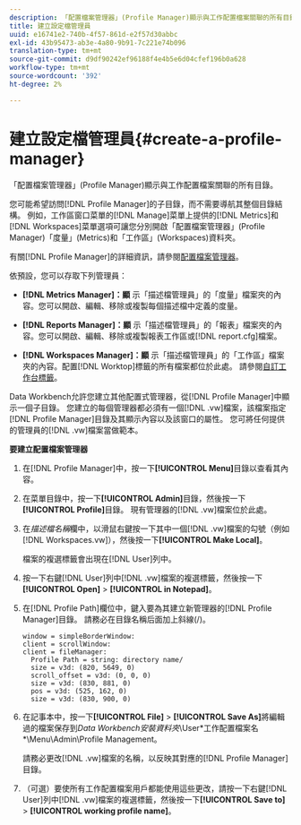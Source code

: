 ```yaml
---
description: 「配置檔案管理器」(Profile Manager)顯示與工作配置檔案關聯的所有目錄。
title: 建立設定檔管理員
uuid: e16741e2-740b-4f57-861d-e2f57d30abbc
exl-id: 43b95473-ab3e-4a80-9b91-7c221e74b096
translation-type: tm+mt
source-git-commit: d9df90242ef96188f4e4b5e6d04cfef196b0a628
workflow-type: tm+mt
source-wordcount: '392'
ht-degree: 2%

---
```


# 建立設定檔管理員{#create-a-profile-manager}

「配置檔案管理器」(Profile Manager)顯示與工作配置檔案關聯的所有目錄。

您可能希望訪問[!DNL Profile Manager]的子目錄，而不需要導航其整個目錄結構。 例如，工作區窗口菜單的[!DNL Manage]菜單上提供的[!DNL Metrics]和[!DNL Workspaces]菜單選項可讓您分別開啟「配置檔案管理器」(Profile Manager)「度量」(Metrics)和「工作區」(Workspaces)資料夾。

有關[!DNL Profile Manager]的詳細資訊，請參閱[配置檔案管理器](https://docs.adobe.com/content/help/en/data-workbench/using/client/ui-analysis-features/cstm-prof-files-mgrs/c-new-prof-mgrs.html)。

依預設，您可以存取下列管理員：

* **[!DNL Metrics Manager]：顯** 示「描述檔管理員」的「度量」檔案夾的內容。您可以開啟、編輯、移除或複製每個描述檔中定義的度量。
* **[!DNL Reports Manager]：顯** 示「描述檔管理員」的「報表」檔案夾的內容。您可以開啟、編輯、移除或複製報表工作區或[!DNL report.cfg]檔案。

* **[!DNL Workspaces Manager]：顯** 示「描述檔管理員」的「工作區」檔案夾的內容。配置[!DNL Worktop]標籤的所有檔案都位於此處。 請參閱[自訂工作台標籤](../../../../home/c-get-started/c-intf-anlys-ftrs/c-cstm-wktp-tabs/c-cstm-wktp-tabs.md)。

Data Workbench允許您建立其他配置式管理器，從[!DNL Profile Manager]中顯示一個子目錄。 您建立的每個管理器都必須有一個[!DNL .vw]檔案，該檔案指定[!DNL Profile Manager]目錄及其顯示內容以及該窗口的屬性。 您可將任何提供的管理員的[!DNL .vw]檔案當做範本。

**要建立配置檔案管理器**

1. 在[!DNL Profile Manager]中，按一下&#x200B;**[!UICONTROL Menu]**&#x200B;目錄以查看其內容。
1. 在菜單目錄中，按一下&#x200B;**[!UICONTROL Admin]**&#x200B;目錄，然後按一下&#x200B;**[!UICONTROL Profile]**&#x200B;目錄。 現有管理器的[!DNL .vw]檔案位於此處。
1. 在&#x200B;*描述檔名稱*&#x200B;欄中，以滑鼠右鍵按一下其中一個[!DNL .vw]檔案的勾號（例如[!DNL Workspaces.vw]），然後按一下&#x200B;**[!UICONTROL Make Local]**。

   檔案的複選標籤會出現在[!DNL User]列中。

1. 按一下右鍵[!DNL User]列中[!DNL .vw]檔案的複選標籤，然後按一下&#x200B;**[!UICONTROL Open]** > **[!UICONTROL in Notepad]**。
1. 在[!DNL Profile Path]欄位中，鍵入要為其建立新管理器的[!DNL Profile Manager]目錄。 請務必在目錄名稱后面加上斜線(/)。

   ```
   window = simpleBorderWindow:
   client = scrollWindow: 
   client = fileManager:
     Profile Path = string: directory name/
     size = v3d: (820, 5649, 0)
     scroll_offset = v3d: (0, 0, 0)
     size = v3d: (830, 881, 0)
     pos = v3d: (525, 162, 0)
     size = v3d: (830, 900, 0)
   ```

1. 在記事本中，按一下&#x200B;**[!UICONTROL File]** > **[!UICONTROL Save As]**&#x200B;將編輯過的檔案保存到&#x200B;*Data Workbench安裝資料夾*\User\*工作配置檔案名*\Menu\Admin\Profile Management。

   請務必更改[!DNL .vw]檔案的名稱，以反映其對應的[!DNL Profile Manager]目錄。

1. （可選）要使所有工作配置檔案用戶都能使用這些更改，請按一下右鍵[!DNL User]列中[!DNL .vw]檔案的複選標籤，然後按一下&#x200B;**[!UICONTROL Save to]** > **[!UICONTROL working profile name]**。
